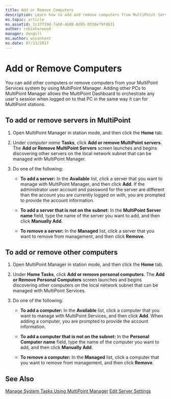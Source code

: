 ```yaml
---
title: Add or Remove Computers
description: Learn how to add and remove computers from MultiPoint Services.
ms.topic: article
ms.assetid: 1c37739d-7ab0-4b80-8d05-0330e79fd631
author: robinharwood
manager: dongill
ms.author: wscontent
ms.date: 07/13/2017
---
```

# Add or Remove Computers
You can add other computers or remove computers from your MultiPoint Services system by using MultiPoint Manager. Adding other PCs to MultiPoint Manager allows the MultiPoint Dashboard to orchestrate any user's session when logged on to that PC in the same way it can for MultiPoint stations.

## To add or remove servers in MultiPoint

1.  Open MultiPoint Manager in station mode, and then click the **Home** tab.

2.  Under *computer name* **Tasks**, click **Add or remove MultiPoint servers**. The **Add or Remove MultiPoint Servers** screen launches and begins discovering other servers on the local network subnet that can be managed with MultiPoint Manager.

3.  Do one of the following:

    -   **To add a server:** In the **Available** list, click a server that you want to manage with MultiPoint Manager, and then click **Add**. If the administrator user account and password for the server are different than the account you are currently logged on with, you are prompted to provide the account information.

    -   **To add a server that is not on the subnet:** In the **MultiPoint Server name** field, type the name of the server you want to add, and then click **Manually Add**.

    -   **To remove a server:** In the **Managed** list, click a server that you want to remove from management, and then click **Remove**.

## To add or remove other computers

1.  Open MultiPoint Manager in station mode, and then click the **Home** tab.

2.  Under **Home Tasks**, click **Add or remove personal computers**. The **Add or Remove Personal Computers** screen launches and begins discovering other computers on the local network subnet that can be managed with MultiPoint Services.

3.  Do one of the following:

    -   **To add a computer:** In the **Available** list, click a computer that you want to manage with MultiPoint Services, and then click **Add**. When adding a computer, you are prompted to provide the account information.

    -   **To add a computer that is not on the subnet:** In the **Personal Computer name** field, type the name of the computer you want to add, and then click **Manually Add**.

    -   **To remove a computer:** In the **Managed** list, click a computer that you want to remove from management, and then click **Remove**.

## See Also
[Manage System Tasks Using MultiPoint Manager](Manage-System-Tasks-Using-MultiPoint-Manager.md)
[Edit Server Settings](Edit-Server-Settings.md)